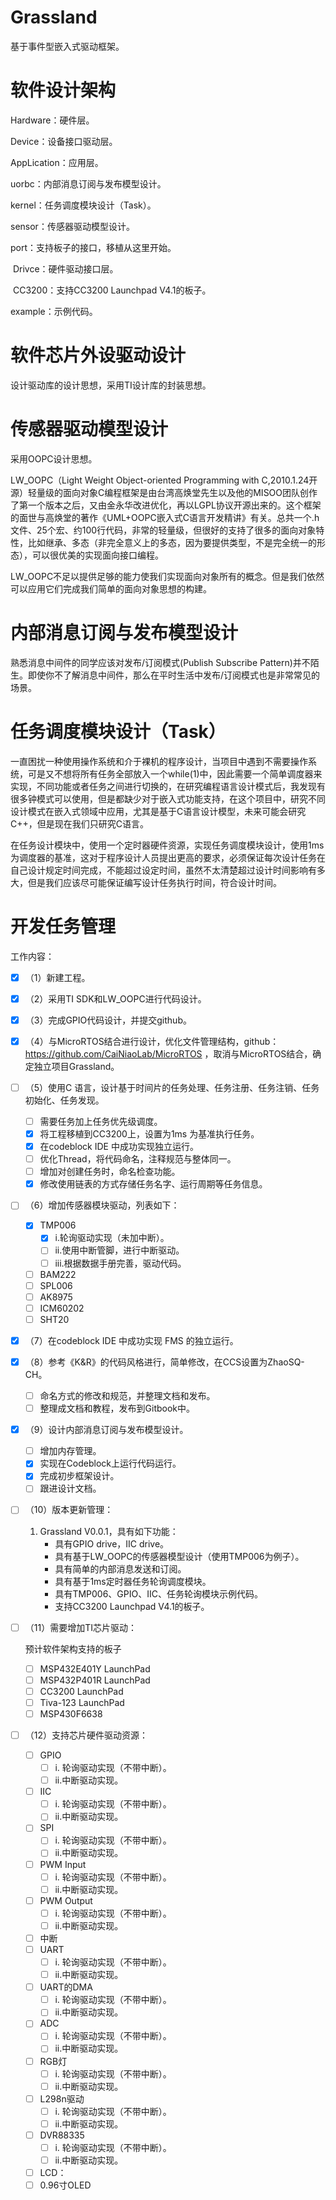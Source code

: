 # Grassland

基于事件型嵌入式驱动框架。

# 软件设计架构

Hardware：硬件层。

Device：设备接口驱动层。

AppLication：应用层。

uorbc：内部消息订阅与发布模型设计。

kernel：任务调度模块设计（Task）。

sensor：传感器驱动模型设计。

port：支持板子的接口，移植从这里开始。

​		Drivce：硬件驱动接口层。

​		CC3200：支持CC3200 Launchpad V4.1的板子。

example：示例代码。

# 软件芯片外设驱动设计

设计驱动库的设计思想，采用TI设计库的封装思想。

# 传感器驱动模型设计

采用OOPC设计思想。

LW_OOPC（Light Weight Object-oriented Programming with C,2010.1.24开源）轻量级的面向对象C编程框架是由台湾高焕堂先生以及他的MISOO团队创作了第一个版本之后，又由金永华改进优化，再以LGPL协议开源出来的。这个框架的面世与高焕堂的著作《UML+OOPC嵌入式C语言开发精讲》有关。总共一个.h文件、25个宏、约100行代码，非常的轻量级，但很好的支持了很多的面向对象特性，比如继承、多态（非完全意义上的多态，因为要提供类型，不是完全统一的形态），可以很优美的实现面向接口编程。

LW_OOPC不足以提供足够的能力使我们实现面向对象所有的概念。但是我们依然可以应用它们完成我们简单的面向对象思想的构建。

# 内部消息订阅与发布模型设计

熟悉消息中间件的同学应该对发布/订阅模式(Publish Subscribe Pattern)并不陌生。即使你不了解消息中间件，那么在平时生活中发布/订阅模式也是非常常见的场景。

# 任务调度模块设计（Task）

一直困扰一种使用操作系统和介于裸机的程序设计，当项目中遇到不需要操作系统，可是又不想将所有任务全部放入一个while(1)中，因此需要一个简单调度器来实现，不同功能或者任务之间进行切换的，在研究编程语言设计模式后，我发现有很多钟模式可以使用，但是都缺少对于嵌入式功能支持，在这个项目中，研究不同设计模式在嵌入式领域中应用，尤其是基于C语言设计模型，未来可能会研究C++，但是现在我们只研究C语言。

在任务设计模块中，使用一个定时器硬件资源，实现任务调度模块设计，使用1ms为调度器的基准，这对于程序设计人员提出更高的要求，必须保证每次设计任务在自己设计规定时间完成，不能超过设定时间，虽然不太清楚超过设计时间影响有多大，但是我们应该尽可能保证编写设计任务执行时间，符合设计时间。

# 开发任务管理

工作内容：

- [x] （1）新建工程。

- [x] （2）采用TI SDK和LW_OOPC进行代码设计。

- [x] （3）完成GPIO代码设计，并提交github。

- [x] （4）与MicroRTOS结合进行设计，优化文件管理结构，github：https://github.com/CaiNiaoLab/MicroRTOS ，取消与MicroRTOS结合，确定独立项目Grassland。

- [ ] （5）使用C 语言，设计基于时间片的任务处理、任务注册、任务注销、任务初始化、任务发现。

  - [ ] 需要任务加上任务优先级调度。
  - [x] 将工程移植到CC3200上，设置为1ms 为基准执行任务。
  - [x] 在codeblock IDE 中成功实现独立运行。
  - [ ] 优化Thread，将代码命名，注释规范与整体同一。
  - [ ] 增加对创建任务时，命名检查功能。
  - [x] 修改使用链表的方式存储任务名字、运行周期等任务信息。

- [ ] （6）增加传感器模块驱动，列表如下：

  - [x] TMP006
    - [x] i.轮询驱动实现（未加中断）。
    - [ ] ii.使用中断管脚，进行中断驱动。
    - [ ] iii.根据数据手册完善，驱动代码。
  - [ ] BAM222
  - [ ] SPL006
  - [ ] AK8975
  - [ ] ICM60202
  - [ ] SHT20

- [x] （7）在codeblock IDE 中成功实现 FMS 的独立运行。

- [x] （8）参考《K&R》的代码风格进行，简单修改，在CCS设置为ZhaoSQ-CH。

  - [ ] 命名方式的修改和规范，并整理文档和发布。
  - [ ] 整理成文档和教程，发布到Gitbook中。

- [x] （9）设计内部消息订阅与发布模型设计。

  - [ ] 增加内存管理。
  - [x] 实现在Codeblock上运行代码运行。
  - [x] 完成初步框架设计。
  - [ ] 跟进设计文档。

- [ ] （10）版本更新管理：

  1. Grassland V0.0.1，具有如下功能：
     - 具有GPIO drive，IIC drive。
     - 具有基于LW_OOPC的传感器模型设计（使用TMP006为例子）。
     - 具有简单的内部消息发送和订阅。
     - 具有基于1ms定时器任务轮询调度模块。
     - 具有TMP006、GPIO、IIC、任务轮询模块示例代码。
     - 支持CC3200 Launchpad V4.1的板子。

- [ ] （11）需要增加TI芯片驱动：

  预计软件架构支持的板子

  - [ ] MSP432E401Y LaunchPad
  - [ ] MSP432P401R LaunchPad
  - [ ] CC3200 LaunchPad
  - [ ] Tiva-123 LaunchPad
  - [ ] MSP430F6638

- [ ] （12）支持芯片硬件驱动资源：

  - [ ] GPIO
    - [ ] i. 轮询驱动实现（不带中断）。
    - [ ] ii.中断驱动实现。
  - [ ] IIC
    - [ ] i. 轮询驱动实现（不带中断）。
    - [ ] ii.中断驱动实现。
  - [ ] SPI
    - [ ] i. 轮询驱动实现（不带中断）。
    - [ ] ii.中断驱动实现。
  - [ ] PWM Input
    - [ ] i. 轮询驱动实现（不带中断）。
    - [ ] ii.中断驱动实现。
  - [ ] PWM Output
    - [ ] i. 轮询驱动实现（不带中断）。
    - [ ] ii.中断驱动实现。
  - [ ] 中断
  - [ ] UART
    - [ ] i. 轮询驱动实现（不带中断）。
    - [ ] ii.中断驱动实现。
  - [ ] UART的DMA
    - [ ] i. 轮询驱动实现（不带中断）。
    - [ ] ii.中断驱动实现。
  - [ ] ADC
    - [ ] i. 轮询驱动实现（不带中断）。
    - [ ] ii.中断驱动实现。

  - [ ] RGB灯
    - [ ] i. 轮询驱动实现（不带中断）。
    - [ ] ii.中断驱动实现。
  - [ ] L298n驱动
    - [ ] i. 轮询驱动实现（不带中断）。
    - [ ] ii.中断驱动实现。
  - [ ] DVR88335
    - [ ] i. 轮询驱动实现（不带中断）。
    - [ ] ii.中断驱动实现。
  - [ ] LCD：
  - [ ] 0.96寸OLED
